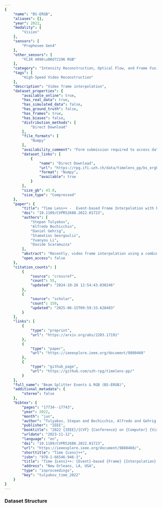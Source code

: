 ```yaml
---
{
    "name": "BS-ERGB",
    "aliases": [],
    "year": 2022,
    "modality": [
        "Vision"
    ],
    "sensors": [
        "Prophesee Gen4"
    ],
    "other_sensors": [
        "FLIR 4096\u00d72196 RGB"
    ],
    "category": "Intensity Reconstruction, Optical Flow, and Frame Fusion",
    "tags": [
        "High-Speed Video Reconstruction"
    ],
    "description": "Video frame interpolation",
    "dataset_properties": {
        "available_online": true,
        "has_real_data": true,
        "has_simulated_data": false,
        "has_ground_truth": false,
        "has_frames": true,
        "has_biases": false,
        "distribution_methods": [
            "Direct Download"
        ],
        "file_formats": [
            "Numpy"
        ],
        "availability_comment": "Form submission required to access dataset",
        "dataset_links": [
            {
                "name": "Direct Download",
                "url": "https://rpg.ifi.uzh.ch/data/timelens_pp/bs_ergb.zip",
                "format": "Numpy",
                "available": true
            }
        ],
        "size_gb": 43.0,
        "size_type": "Compressed"
    },
    "paper": {
        "title": "Time Lens++ -  Event-based Frame Interpolation with Parametric Nonlinear Flow and Multi-scale Fusion",
        "doi": "10.1109/CVPR52688.2022.01723",
        "authors": [
            "Stepan Tulyakov",
            "Alfredo Bochicchio",
            "Daniel Gehrig",
            "Stamatios Georgoulis",
            "Yuanyou Li",
            "Davide Scaramuzza"
        ],
        "abstract": "Recently, video frame interpolation using a combination of frame- and event-based cameras has surpassed traditional image-based methods both in terms of performance and memory efficiency. However, current methods still suffer from (i) brittle image-level fusion of complementary interpolation results, that fails in the presence of artifacts in the fused image, (ii) potentially temporally inconsistent and inefficient motion estimation procedures, that run for every inserted frame and (iii) low contrast regions that do not trigger events, and thus cause events-only motion estimation to generate artifacts. Moreover, previous methods were only tested on datasets consisting of planar and far-away scenes, which do not capture the full complexity of the real world. In this work, we address the above problems by introducing multi-scale feature-level fusion and computing one-shot non-linear inter-frame motion-which can be efficiently sampled for image warping-from events and images. We also collect the first large-scale events and frames dataset consisting of more than 100 challenging scenes with depth variations, captured with a new experimental setup based on a beamsplitter. We show that our method improves the reconstruction quality by up to 0.2 dB in terms of PSNR and up to 15\\% in LPIPS score.",
        "open_access": false
    },
    "citation_counts": [
        {
            "source": "crossref",
            "count": 55,
            "updated": "2024-10-26 12:54:43.030246"
        },
        {
            "source": "scholar",
            "count": 159,
            "updated": "2025-06-15T09:59:33.628403"
        }
    ],
    "links": [
        {
            "type": "preprint",
            "url": "https://arxiv.org/abs/2203.17191"
        },
        {
            "type": "paper",
            "url": "https://ieeexplore.ieee.org/document/9880460"
        },
        {
            "type": "github_page",
            "url": "https://github.com/uzh-rpg/timelens-pp/"
        }
    ],
    "full_name": "Beam Splitter Events & RGB (BS-ERGB)",
    "additional_metadata": {
        "stereo": false
    },
    "bibtex": {
        "pages": "17734--17743",
        "year": 2022,
        "month": "jun",
        "author": "Tulyakov, Stepan and Bochicchio, Alfredo and Gehrig, Daniel and Georgoulis, Stamatios and Li, Yuanyou and Scaramuzza, Davide",
        "publisher": "IEEE",
        "booktitle": "2022 {IEEE}/{CVF} {Conference} on {Computer} {Vision} and {Pattern} {Recognition} ({CVPR})",
        "urldate": "2023-11-12",
        "language": "en",
        "doi": "10.1109/CVPR52688.2022.01723",
        "url": "https://ieeexplore.ieee.org/document/9880460/",
        "shorttitle": "Time {Lens}++",
        "isbn": "978-1-66546-946-3",
        "title": "Time {Lens}++: {Event}-based {Frame} {Interpolation} with {Parametric} {Nonlinear} {Flow} and {Multi}-scale {Fusion}",
        "address": "New Orleans, LA, USA",
        "type": "inproceedings",
        "key": "tulyakov_time_2022"
    }
}
---
```


### Dataset Structure

